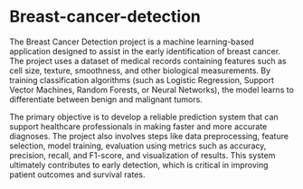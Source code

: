 # Breast-cancer-detection

The Breast Cancer Detection project is a machine learning-based application designed to assist in the early identification of breast cancer. The project uses a dataset of medical records containing features such as cell size, texture, smoothness, and other biological measurements. By training classification algorithms (such as Logistic Regression, Support Vector Machines, Random Forests, or Neural Networks), the model learns to differentiate between benign and malignant tumors.

The primary objective is to develop a reliable prediction system that can support healthcare professionals in making faster and more accurate diagnoses. The project also involves steps like data preprocessing, feature selection, model training, evaluation using metrics such as accuracy, precision, recall, and F1-score, and visualization of results. This system ultimately contributes to early detection, which is critical in improving patient outcomes and survival rates.
